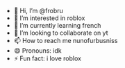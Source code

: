 - 👋 Hi, I’m @frobru
- 👀 I’m interested in roblox
- 🌱 I’m currently learning french
- 💞️ I’m looking to collaborate on yt
- 📫 How to reach me nunofurbusniss
- 😄 Pronouns: idk
- ⚡ Fun fact: i love roblox

<!---
frobru/frobru is a ✨ special ✨ repository because its `README.md` (this file) appears on your GitHub profile.
You can click the Preview link to take a look at your changes.
--->
